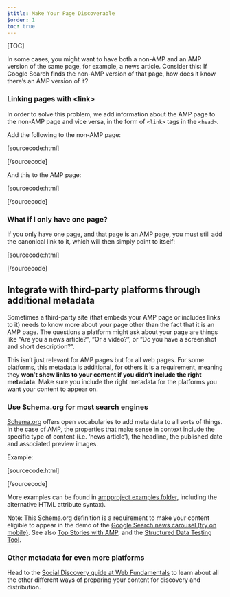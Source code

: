 ```yaml
---
$title: Make Your Page Discoverable
$order: 1
toc: true
---
```

[TOC]


In some cases, you might want to have both a non-AMP and an AMP version of the same page, for example, a news article. Consider this: If Google Search finds the non-AMP version of that page, how does it know there’s an AMP version of it?

### Linking pages with &lt;link&gt;

In order to solve this problem, we add information about the AMP page to the non-AMP page and vice versa, in the form of `<link>` tags in the `<head>`.

Add the following to the non-AMP page:

[sourcecode:html]
<link rel="amphtml" href="https://www.example.com/url/to/amp/document.html">
[/sourcecode]

And this to the AMP page:

[sourcecode:html]
<link rel="canonical" href="https://www.example.com/url/to/full/document.html">
[/sourcecode]

### What if I only have one page?

If you only have one page, and that page is an AMP page, you must still add the canonical link to it, which will then simply point to itself:

[sourcecode:html]
<link rel="canonical" href="https://www.example.com/url/to/amp/document.html">
[/sourcecode]

## Integrate with third-party platforms through additional metadata

Sometimes a third-party site (that embeds your AMP page or includes links to it) needs to know more about your page other than the fact that it is an AMP page. The questions a platform might ask about your page are things like “Are you a news article?”, “Or a video?”, or “Do you have a screenshot and short description?”.

This isn’t just relevant for AMP pages but for all web pages. For some platforms, this metadata is additional, for others it is a requirement, meaning they **won’t show links to your content if you didn’t include the right metadata**. Make sure you include the right metadata for the platforms you want your content to appear on.

### Use Schema.org for most search engines

[Schema.org](http://schema.org/) offers open vocabularies to add meta data to all sorts of things. In the case of AMP, the properties that make sense in context include the specific type of content (i.e. ‘news article’), the headline, the published date and associated preview images.

Example:

[sourcecode:html]
<script type="application/ld+json">
  {
    "@context": "http://schema.org",
    "@type": "NewsArticle",
    "mainEntityOfPage": "http://cdn.ampproject.org/article-metadata.html",
    "headline": "Lorem Ipsum",
    "datePublished": "1907-05-05T12:02:41Z",
    "dateModified": "1907-05-05T12:02:41Z",
    "description": "The Catiline Orations continue to beguile engineers and designers alike -- but can it stand the test of time?",
    "author": {
      "@type": "Person",
      "name": "Jordan M Adler"
    },
    "publisher": {
      "@type": "Organization",
      "name": "Google",
      "logo": {
        "@type": "ImageObject",
        "url": "http://cdn.ampproject.org/logo.jpg",
        "width": 600,
        "height": 60
      }
    },
    "image": {
      "@type": "ImageObject",
      "url": "http://cdn.ampproject.org/leader.jpg",
      "height": 2000,
      "width": 800
    }
  }
</script>
[/sourcecode]

More examples can be found in [ampproject examples folder](https://github.com/ampproject/amphtml/tree/master/examples/metadata-examples), including the alternative HTML attribute syntax).

Note: This Schema.org definition is a requirement to make your content eligible to appear in the demo of the [Google Search news carousel (try on mobile)](https://g.co/ampdemo).
See also [Top Stories with AMP](https://developers.google.com/structured-data/carousels/top-stories), and the [Structured Data Testing Tool](https://developers.google.com/structured-data/testing-tool/).

### Other metadata for even more platforms

Head to the [Social Discovery guide at Web Fundamentals](https://developers.google.com/web/fundamentals/discovery-and-monetization/social-discovery/) to learn about all the other different ways of preparing your content for discovery and distribution.
